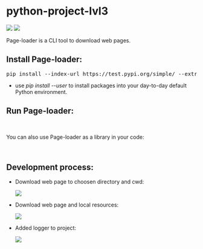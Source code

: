 <h1>python-project-lvl3</h1>
<div>
  <p>
    <a href="https://codeclimate.com/github/sdemikhov/python-project-lvl3/maintainability"><img src="https://api.codeclimate.com/v1/badges/6e5bd221dd513f646112/maintainability" /></a>
    <a href="https://travis-ci.org/sdemikhov/python-project-lvl3"><img src="https://travis-ci.org/sdemikhov/python-project-lvl3.svg?branch=master" /></a>
  </p>
  <p>Page-loader is a CLI tool to download web pages.</p>
  <h2>Install Page-loader:</h2>
  <pre>pip install --index-url https://test.pypi.org/simple/ --extra-index-url https://pypi.python.org/pypi/ sdemikhov-page-loader</pre>
  <ul>
    <li>use <em>pip install --user</em> to install packages into your day-to-day default Python environment.</li>
   </ul>
  <h2>Run Page-loader:</h2>
<pre>

</pre>
  <p>You can also use Page-loader as a library in your code:</p>
<pre>

</pre>
  <h2>Development process:</h2>
  <ul>
    <li>
      <p>Download web page to choosen directory and cwd:</p>
      <p><a href="https://asciinema.org/a/hPtCshE94U1CyxID48RGDE2qg" target="_blank"><img src="https://asciinema.org/a/hPtCshE94U1CyxID48RGDE2qg.svg" /></a></p>
    </li>
      <li>
      <p>Download web page and local resources:</p>
      <p><a href="https://asciinema.org/a/Qzq2CBnzMGm41gxNffuXe0MX9" target="_blank"><img src="https://asciinema.org/a/Qzq2CBnzMGm41gxNffuXe0MX9.svg" /></a></p>
    </li>
      <li>
      <p>Added logger to project:</p>
      <p><a href="https://asciinema.org/a/Sgftcnm4ac1Axn5YPeggPogk5" target="_blank"><img src="https://asciinema.org/a/Sgftcnm4ac1Axn5YPeggPogk5.svg" /></a></p>
    </li>
  </ul>
</div>
